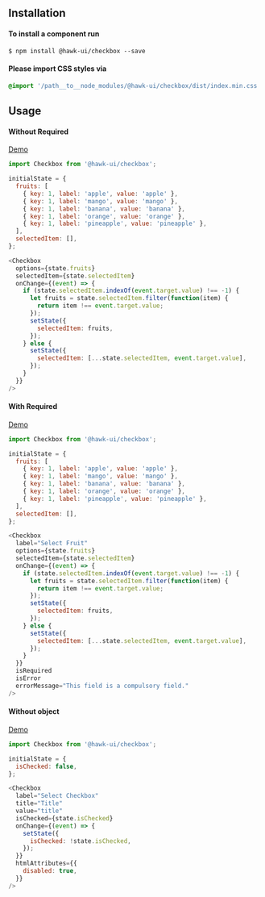 ## Installation


#### To install a component run
`$ npm install @hawk-ui/checkbox --save`


#### Please import CSS styles via
```scss noeditor
@import '/path__to__node_modules/@hawk-ui/checkbox/dist/index.min.css
```


## Usage


#### Without Required
[Demo](https://hawk.wallnit.com/#!/Checkbox/1)
```js static
import Checkbox from '@hawk-ui/checkbox';
```
```js
initialState = {
  fruits: [
    { key: 1, label: 'apple', value: 'apple' },
    { key: 1, label: 'mango', value: 'mango' },
    { key: 1, label: 'banana', value: 'banana' },
    { key: 1, label: 'orange', value: 'orange' },
    { key: 1, label: 'pineapple', value: 'pineapple' },
  ],
  selectedItem: [],
};

<Checkbox
  options={state.fruits}
  selectedItem={state.selectedItem}
  onChange={(event) => {
    if (state.selectedItem.indexOf(event.target.value) !== -1) {
      let fruits = state.selectedItem.filter(function(item) {
        return item !== event.target.value;
      });
      setState({
        selectedItem: fruits,
      });
    } else {
      setState({
        selectedItem: [...state.selectedItem, event.target.value],
      });
    }
  }}
/>
```


#### With Required
[Demo](https://hawk.wallnit.com/#!/Checkbox/3)
```js static
import Checkbox from '@hawk-ui/checkbox';
```
```js
initialState = {
  fruits: [
    { key: 1, label: 'apple', value: 'apple' },
    { key: 1, label: 'mango', value: 'mango' },
    { key: 1, label: 'banana', value: 'banana' },
    { key: 1, label: 'orange', value: 'orange' },
    { key: 1, label: 'pineapple', value: 'pineapple' },
  ],
  selectedItem: [],
};

<Checkbox
  label="Select Fruit"
  options={state.fruits}
  selectedItem={state.selectedItem}
  onChange={(event) => {
    if (state.selectedItem.indexOf(event.target.value) !== -1) {
      let fruits = state.selectedItem.filter(function(item) {
        return item !== event.target.value;
      });
      setState({
        selectedItem: fruits,
      });
    } else {
      setState({
        selectedItem: [...state.selectedItem, event.target.value],
      });
    }
  }}
  isRequired
  isError
  errorMessage="This field is a compulsory field."
/>
```


#### Without object
[Demo](https://hawk.wallnit.com/#!/Checkbox/5)
```js static
import Checkbox from '@hawk-ui/checkbox';
```
```js
initialState = {
  isChecked: false,
};

<Checkbox
  label="Select Checkbox"
  title="Title"
  value="title"
  isChecked={state.isChecked}
  onChange={(event) => {
    setState({
      isChecked: !state.isChecked,
    });
  }}
  htmlAttributes={{
    disabled: true,
  }}
/>
```